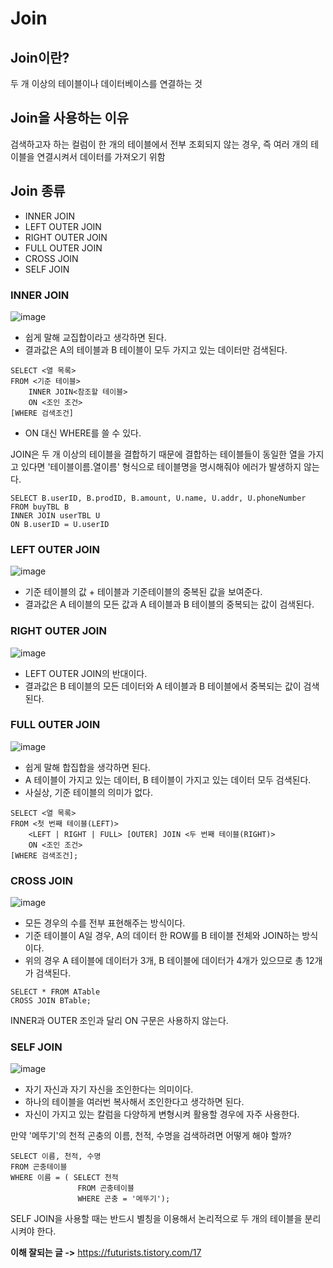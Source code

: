 # Join


## Join이란?
두 개 이상의 테이블이나 데이터베이스를 연결하는 것

## Join을 사용하는 이유
검색하고자 하는 컬럼이 한 개의 테이블에서 전부 조회되지 않는 경우, 즉 여러 개의 테이블을 연결시켜서 데이터를 가져오기 위함

## Join 종류
- INNER JOIN
- LEFT OUTER JOIN
- RIGHT OUTER JOIN
- FULL OUTER JOIN
- CROSS JOIN
- SELF JOIN

### INNER JOIN

![image](https://user-images.githubusercontent.com/62633444/138554047-46cac238-1615-481d-98a2-536b03a091a9.png)

- 쉽게 말해 교집합이라고 생각하면 된다.
- 결과값은 A의 테이블과 B 테이블이 모두 가지고 있는 데이터만 검색된다.

```
SELECT <열 목록>
FROM <기준 테이블>
    INNER JOIN<참조할 테이블>
    ON <조인 조건>
[WHERE 검색조건]
```
* ON 대신 WHERE를 쓸 수 있다.

JOIN은 두 개 이상의 테이블을 결합하기 때문에 결합하는 테이블들이 동일한 열을 가지고 있다면 '테이블이름.열이름' 형식으로 테이블명을 명시해줘야 에러가 발생하지 않는다.

```
SELECT B.userID, B.prodID, B.amount, U.name, U.addr, U.phoneNumber
FROM buyTBL B
INNER JOIN userTBL U
ON B.userID = U.userID
```

### LEFT OUTER JOIN
![image](https://user-images.githubusercontent.com/62633444/138554088-8c0fe903-1fd6-427b-ae4d-e966b4a00df5.png)

- 기준 테이블의 값 + 테이블과 기준테이블의 중복된 값을 보여준다.
- 결과값은 A 테이블의 모든 값과 A 테이블과 B 테이블의 중복되는 값이 검색된다.

### RIGHT OUTER JOIN
![image](https://user-images.githubusercontent.com/62633444/138554110-0d93834a-d5f6-4648-bd47-1fa28717a361.png)

- LEFT OUTER JOIN의 반대이다.
- 결과값은 B 테이블의 모든 데이터와 A 테이블과 B 테이블에서 중복되는 값이 검색된다.

### FULL OUTER JOIN

![image](https://user-images.githubusercontent.com/62633444/138554185-7660ff12-126f-4bd3-99a9-e6a6cf904ea8.png)
- 쉽게 말해 합집합을 생각하면 된다.
- A 테이블이 가지고 있는 데이터, B 테이블이 가지고 있는 데이터 모두 검색된다.
- 사실상, 기준 테이블의 의미가 없다.


```
SELECT <열 목록>
FROM <첫 번째 테이블(LEFT)>
    <LEFT | RIGHT | FULL> [OUTER] JOIN <두 번째 테이블(RIGHT)>
    ON <조인 조건>
[WHERE 검색조건];
```

### CROSS JOIN

![image](https://user-images.githubusercontent.com/62633444/138554205-9d313655-ed87-44e6-892f-b86361a20dd1.png)
- 모든 경우의 수를 전부 표현해주는 방식이다.
- 기준 테이블이 A일 경우, A의 데이터 한 ROW를 B 테이블 전체와 JOIN하는 방식이다.
- 위의 경우 A 테이블에 데이터가 3개, B 테이블에 데이터가 4개가 있으므로 총 12개가 검색된다.

```
SELECT * FROM ATable
CROSS JOIN BTable;
```
 INNER과 OUTER 조인과 달리 ON 구문은 사용하지 않는다.

### SELF JOIN

![image](https://user-images.githubusercontent.com/62633444/138554211-c5a40492-bd86-47dd-87dd-9a057003b553.png)
- 자기 자신과 자기 자신을 조인한다는 의미이다.
- 하나의 테이블을 여러번 복사해서 조인한다고 생각하면 된다.
- 자신이 가지고 있는 칼럼을 다양하게 변형시켜 활용할 경우에 자주 사용한다.

만약 '메뚜기'의 천적 곤충의 이름, 천적, 수명을 검색하려면 어떻게 해야 할까?
```
SELECT 이름, 천적, 수명
FROM 곤충테이블
WHERE 이름 = ( SELECT 천적
               FROM 곤충테이블
               WHERE 곤충 = '메뚜기');
```

SELF JOIN을 사용할 때는 반드시 별칭을 이용해서 논리적으로 두 개의 테이블을 분리시켜야 한다.

**이해 잘되는 글
->** https://futurists.tistory.com/17
